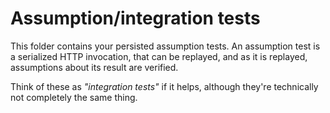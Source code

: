
# Assumption/integration tests

This folder contains your persisted assumption tests. An assumption test is a serialized HTTP invocation,
that can be replayed, and as it is replayed, assumptions about its result are verified.

Think of these as _"integration tests"_ if it helps, although they're technically not completely the
same thing.
